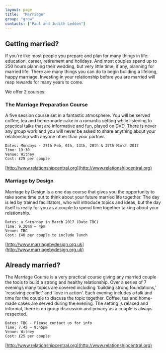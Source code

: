 ```yaml
---
layout: page
title:  "Marriage"
group: "grow"
contacts: ["Paul and Judith Ledden"]
---
```


## Getting married?
If you're like most people you prepare and plan for many things in life: education, career, retirement and holidays. And most couples spend up to 250 hours planning their wedding, but very little time, if any, planning for married life. There are many things you can do to begin building a lifelong, happy marriage. Investing in your relationship before you are married will reap rewards for many years to come.

We offer 2 courses:

### The Marriage Preparation Course
A five session course set in a fantastic atmosphere. You will be served coffee, tea and home-made cake in a romantic setting while listening to practical talks that are informative and fun, played on DVD. There is never any group work and you will never be asked to share anything about your relationship with anyone other than your partner.
 
    Dates: Mondays - 27th Feb, 6th, 13th, 20th & 27th March 2017
    Time: 19:30
    Venue: Witney
    Cost: £25 per couple

[http://www.relationshipcentral.org](http://www.relationshipcentral.org)

### Marriage by Design
Marriage by Design is a one day course that gives you the opportunity to take some time out to think about your future married life together. The day is led by trained facilitators, who will introduce topics and ideas, but the day itself is really for you as a couple to spend time together talking about your relationship.
 
    Dates: a Saturday in March 2017 (Date TBC)
    Time: 9.30am – 4pm
    Venue: TBC
    Cost: £40 per couple to include lunch

[http://www.marriagebydesign.org.uk](http://www.marriagebydesign.org.uk)

## Already married?
The Marriage Course is a very practical course giving any married couple the tools to build a strong and healthy relationship. Over a series of 7 evenings many topics are covered including 'building strong foundations,' 'resolving conflict' and 'love in action'. Each evening includes a talk and time for the couple to discuss the topic together. Coffee, tea and home-made cakes are served during the evening. The setting is relaxed and informal, there is no group discussion and privacy as a couple is always respected.

    Dates: TBC - Please contact us for info
    Time: 7.45 – 9:45pm
    Venue: Witney
    Cost: £25 per couple

[http://www.relationshipcentral.org](http://www.relationshipcentral.org)
